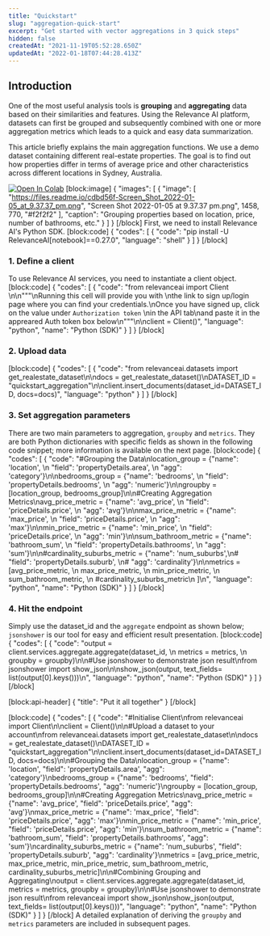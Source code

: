 ```yaml
---
title: "Quickstart"
slug: "aggregation-quick-start"
excerpt: "Get started with vector aggregations in 3 quick steps"
hidden: false
createdAt: "2021-11-19T05:52:28.650Z"
updatedAt: "2022-01-18T07:44:28.413Z"
---
```

## Introduction

One of the most useful analysis tools is **grouping** and **aggregating** data based on their similarities and features. Using the Relevance AI platform, datasets can first be grouped and subsequently combined with one or more aggregation metrics which leads to a quick and easy data summarization.

This article briefly explains the main aggregation functions. We use a demo dataset containing different real-estate properties. The goal is to find out how properties differ in terms of average price and other characteristics across different locations in Sydney, Australia.


[![Open In Colab](https://colab.research.google.com/assets/colab-badge.svg)](https://colab.research.google.com/drive/1tAHGGry2JYxWqYJNXpj2HnAW3rOGJdGy?usp=sharing)
[block:image]
{
  "images": [
    {
      "image": [
        "https://files.readme.io/cdbd56f-Screen_Shot_2022-01-05_at_9.37.37_pm.png",
        "Screen Shot 2022-01-05 at 9.37.37 pm.png",
        1458,
        770,
        "#f2f2f2"
      ],
      "caption": "Grouping properties based on location, price, number of bathrooms, etc."
    }
  ]
}
[/block]
First, we need to install Relevance AI's Python SDK.
[block:code]
{
  "codes": [
    {
      "code": "pip install -U RelevanceAI[notebook]==0.27.0",
      "language": "shell"
    }
  ]
}
[/block]
### 1.  Define a client
To use Relevance AI services, you need to instantiate a client object.
[block:code]
{
  "codes": [
    {
      "code": "from relevanceai import Client \n\n\"\"\"\nRunning this cell will provide you with \nthe link to sign up/login page where you can find your credentials.\nOnce you have signed up, click on the value under `Authorization token` \nin the API tab\nand paste it in the appreared Auth token box below\n\"\"\"\n\nclient = Client()",
      "language": "python",
      "name": "Python (SDK)"
    }
  ]
}
[/block]
### 2. Upload data
[block:code]
{
  "codes": [
    {
      "code": "from relevanceai.datasets import get_realestate_dataset\n\ndocs = get_realestate_dataset()\nDATASET_ID = \"quickstart_aggregation\"\n\nclient.insert_documents(dataset_id=DATASET_ID, docs=docs)",
      "language": "python"
    }
  ]
}
[/block]
### 3. Set aggregation parameters
There are two main parameters to aggregation, `groupby` and `metrics`. They are  both Python dictionaries with specific fields as shown in the following code snippet; more information is available on the next page.
[block:code]
{
  "codes": [
    {
      "code": "#Grouping the Data\nlocation_group = {\"name\": 'location', \n                  \"field\": 'propertyDetails.area', \n                  \"agg\": 'category'}\n\nbedrooms_group = {\"name\": 'bedrooms', \n                  \"field\": 'propertyDetails.bedrooms', \n                  \"agg\": 'numeric'}\n\ngroupby = [location_group, bedrooms_group]\n\n#Creating Aggregation Metrics\navg_price_metric = {\"name\": 'avg_price', \n                    \"field\": 'priceDetails.price', \n                    \"agg\": 'avg'}\n\nmax_price_metric = {\"name\": 'max_price', \n                    \"field\": 'priceDetails.price', \n                    \"agg\": 'max'}\n\nmin_price_metric = {\"name\": 'min_price', \n                    \"field\": 'priceDetails.price', \n                    \"agg\": 'min'}\n\nsum_bathroom_metric = {\"name\": 'bathroom_sum', \n                       \"field\": 'propertyDetails.bathrooms', \n                       \"agg\": 'sum'}\n\n#cardinality_suburbs_metric = {\"name\": 'num_suburbs',\n#                              \"field\": 'propertyDetails.suburb', \n#                              \"agg\": 'cardinality'}\n\nmetrics = [avg_price_metric, \n           max_price_metric, \n           min_price_metric, \n           sum_bathroom_metric, \n           #cardinality_suburbs_metric\n          ]\n",
      "language": "python",
      "name": "Python (SDK)"
    }
  ]
}
[/block]
### 4. Hit the endpoint
Simply use the dataset_id and the `aggregate` endpoint as shown below; `jsonshower` is our tool for easy and efficient result presentation.
[block:code]
{
  "codes": [
    {
      "code": "output = client.services.aggregate.aggregate(dataset_id, \n                                             metrics = metrics, \n                                             groupby = groupby)\n\n#Use jsonshower to demonstrate json result\nfrom jsonshower import show_json\n\nshow_json(output, text_fields= list(output[0].keys()))\n",
      "language": "python",
      "name": "Python (SDK)"
    }
  ]
}
[/block]

[block:api-header]
{
  "title": "Put it all together"
}
[/block]

[block:code]
{
  "codes": [
    {
      "code": "#Initialise Client\nfrom relevanceai import Client\n\nclient = Client()\n\n#Upload a dataset to your account\nfrom relevanceai.datasets import get_realestate_dataset\n\ndocs = get_realestate_dataset()\nDATASET_ID = \"quickstart_aggregation\"\n\nclient.insert_documents(dataset_id=DATASET_ID, docs=docs)\n\n#Grouping the Data\nlocation_group = {\"name\": 'location', \"field\": 'propertyDetails.area', \"agg\": 'category'}\nbedrooms_group = {\"name\": 'bedrooms', \"field\": 'propertyDetails.bedrooms', \"agg\": 'numeric'}\ngroupby = [location_group, bedrooms_group]\n\n#Creating Aggregation Metrics\navg_price_metric = {\"name\": 'avg_price', \"field\": 'priceDetails.price', \"agg\": 'avg'}\nmax_price_metric = {\"name\": 'max_price', \"field\": 'priceDetails.price', \"agg\": 'max'}\nmin_price_metric = {\"name\": 'min_price', \"field\": 'priceDetails.price', \"agg\": 'min'}\nsum_bathroom_metric = {\"name\": 'bathroom_sum', \"field\": 'propertyDetails.bathrooms', \"agg\": 'sum'}\ncardinality_suburbs_metric = {\"name\": 'num_suburbs', \"field\": 'propertyDetails.suburb', \"agg\": 'cardinality'}\nmetrics = [avg_price_metric, max_price_metric, min_price_metric, sum_bathroom_metric, cardinality_suburbs_metric]\n\n#Combining Grouping and Aggregating\noutput = client.services.aggregate.aggregate(dataset_id, metrics = metrics, groupby = groupby)\n\n#Use jsonshower to demonstrate json result\nfrom relevanceai import show_json\nshow_json(output, text_fields= list(output[0].keys()))",
      "language": "python",
      "name": "Python (SDK)"
    }
  ]
}
[/block]
A detailed explanation of deriving the `groupby` and `metrics` parameters are included in subsequent pages.
